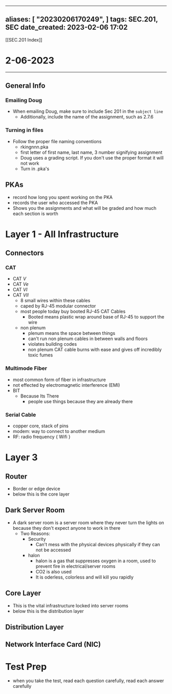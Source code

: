
---
aliases: [ "20230206170249",  ]
tags: SEC.201, SEC
date_created: 2023-02-06 17:02
---
[[SEC.201 Index]]
# 2-06-2023
---
## General Info
### Emailing Doug
- When emailing Doug, make sure to include Sec 201 in the `subject line`
	- Additionally, include the name of the assignment, such as 2.7.6

### Turning in files
- Follow the proper file naming conventions
	- rkingnnn.pka
	- first letter of first name, last name, 3 number signifying assignment
	- Doug uses a grading script. If you don't use the proper format it will not work
	- Turn in .pka's

## PKAs
- record how long you spent working on the PKA
- records the user who accessed the PKA
- Shows you the assignments and what will be graded and how much each section is worth

# Layer  1 - All Infrastructure
## Connectors
### CAT
- CAT $V$
- CAT $Ve$
- CAT $VI$
- CAT $VII$
	- 8 small wires within these cables
	- caped by RJ-45 modular connector
	- most people today buy booted RJ-45 CAT Cables
		- Booted means plastic wrap around base of RJ-45 to support the wire
	- non plenum
		- plenum means the space between things
		- can't run non plenum cables in between walls and floors
		- violates building codes
		- non plenum CAT cable burns with ease and gives off incredibly toxic fumes

### Multimode Fiber
- most common form of fiber in infrastructure
- not effected by electromagnetic interference (EMI)
- BIT
	- Because Its There
		- people use things because they are already there

### Serial Cable
- copper core, stack of pins
- modem: way to connect to another medium
- RF: radio frequency { Wifi }

# Layer 3
## Router
- Border or edge device
- below this is the core layer

## Dark Server Room
- A dark server room is a server room where they never turn the lights on because they don't expect anyone to work in there
	- Two Reasons:
		- Security
			- Can't mess with the physical devices physically if they can not be accessed
		- halon 
			- halon is a gas that suppresses oxygen in a room, used to prevent fire in electrical/server rooms
			- CO2 is also used
			- It is oderless, colorless and will kill you rapidly

## Core Layer
- This is the vital infrastructure locked into server rooms
- below this is the distribution layer

## Distribution Layer

## Network Interface Card (NIC)

# Test Prep
- when you take the test, read each question carefully, read each answer carefully

